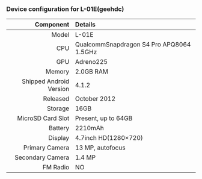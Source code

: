 ### Device configuration for L-01E(geehdc)
<center>

Component   | Details
-------:|:-------------------------
Model   | L-01E
CPU     | QualcommSnapdragon S4 Pro APQ8064 1.5GHz
GPU     | Adreno225
Memory  | 2.0GB RAM
Shipped Android Version | 4.1.2
Released | October 2012
Storage | 16GB
MicroSD Card Slot | Present, up to 64GB
Battery | 2210mAh
Display | 4.7inch HD(1280×720)
Primary Camera  | 13 MP,  autofocus
Secondary Camera | 1.4 MP
FM Radio | NO



